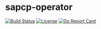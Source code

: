 # sapcp-operator
[![Build Status](https://travis-ci.com/sm-operator/sapcp-operator.svg?branch=master)](https://travis-ci.com/sm-operator/sapcp-operator)
[![License](https://img.shields.io/badge/License-Apache%202.0-blue.svg)](https://github.com/sm-operator/sapcp-operator/blob/master/LICENSE)
[![Go Report Card](https://goreportcard.com/badge/github.com/sm-operator/sapcp-operator)](https://goreportcard.com/report/github.com/sm-operator/sapcp-operator)

